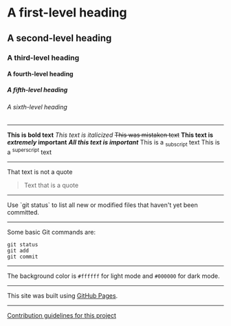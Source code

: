 # A first-level heading
## A second-level heading
### A third-level heading
#### A fourth-level heading
##### A fifth-level heading
###### A sixth-level heading

<hr>

**This is bold text** 
_This text is italicized_
~~This was mistaken text~~
**This text is _extremely_ important**
***All this text is important***
This is a <sub>subscript</sub> text
This is a <sup>superscript</sup> text

<hr>

That text is not a quote
> Text that is a quote
<hr>
Use `git status` to list all new or modified files that haven't yet been committed.

<hr>

Some basic Git commands are: 
```
git status
git add
git commit
```

<hr>

The background color is `#ffffff` for light mode and `#000000` for dark mode.

<hr>

This site was built using [GitHub Pages](https://pages.github.com/).

<hr>

[Contribution guidelines for this project](docs/CONTRIBUTING.md)
